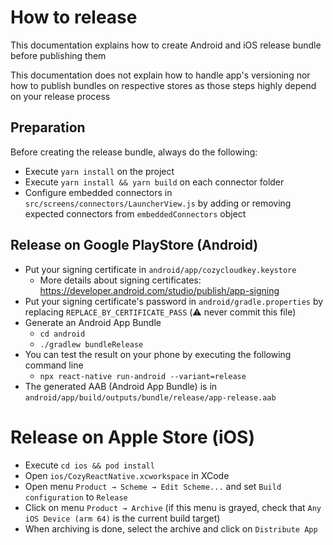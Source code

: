 # How to release

This documentation explains how to create Android and iOS release bundle before publishing them

This documentation does not explain how to handle app's versioning nor how to publish bundles on
respective stores as those steps highly depend on your release process

## Preparation

Before creating the release bundle, always do the following:
- Execute `yarn install` on the project
- Execute `yarn install && yarn build` on each connector folder
- Configure embedded connectors in `src/screens/connectors/LauncherView.js` by adding or removing expected connectors from `embeddedConnectors` object

## Release on Google PlayStore (Android)

- Put your signing certificate in `android/app/cozycloudkey.keystore`
    - More details about signing certificates: https://developer.android.com/studio/publish/app-signing
- Put your signing certificate's password in `android/gradle.properties` by replacing `REPLACE_BY_CERTIFICATE_PASS` (:warning: never commit this file)
- Generate an Android App Bundle
    - `cd android`
    - `./gradlew bundleRelease`
- You can test the result on your phone by executing the following command line
    - `npx react-native run-android --variant=release`
- The generated AAB (Android App Bundle) is in `android/app/build/outputs/bundle/release/app-release.aab`

# Release on Apple Store (iOS)

- Execute `cd ios && pod install`
- Open `ios/CozyReactNative.xcworkspace` in XCode
- Open menu `Product → Scheme → Edit Scheme...` and set `Build configuration` to `Release`
- Click on menu `Product → Archive` (if this menu is grayed, check that `Any iOS Device (arm 64)` is the current build target)
- When archiving is done, select the archive and click on `Distribute App`
